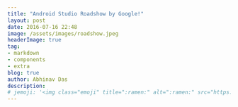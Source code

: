 ```yaml
---
title: "Android Studio Roadshow by Google!"
layout: post
date: 2016-07-16 22:48
image: /assets/images/roadshow.jpeg
headerImage: true
tag:
- markdown
- components
- extra
blog: true
author: Abhinav Das
description:
# jemoji: '<img class="emoji" title=":ramen:" alt=":ramen:" src="https://assets.github.com/images/icons/emoji/unicode/1f35c.png" height="20" width="20" align="absmiddle">'
---
```

